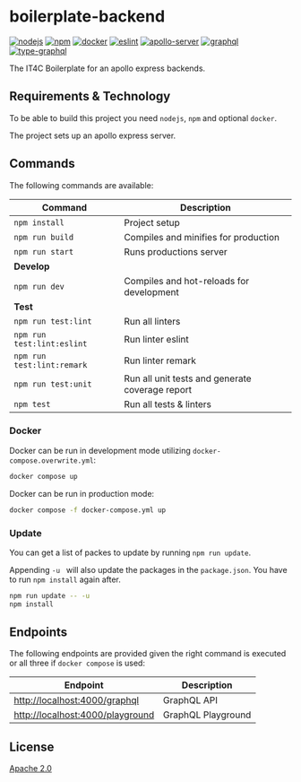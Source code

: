 # boilerplate-backend
[![nodejs][badge-nodejs-img]][badge-nodejs-href]
[![npm][badge-npm-img]][badge-npm-href]
[![docker][badge-docker-img]][badge-docker-href]
[![eslint][badge-eslint-img]][badge-eslint-href]
[![apollo-server][badge-apollo-img]][badge-apollo-href]
[![graphql][badge-graphql-img]][badge-graphql-href]
[![type-graphql][badge-type-graphql-img]][badge-type-graphql-href]

The IT4C Boilerplate for an apollo express backends.

## Requirements & Technology

To be able to build this project you need `nodejs`, `npm` and optional `docker`.

The project sets up an apollo express server.

## Commands

The following commands are available:

| Command                    | Description                                     |
|----------------------------|-------------------------------------------------|
| `npm install`              | Project setup                                   |
| `npm run build`            | Compiles and minifies for production            |
| `npm run start`            | Runs productions server                         |
| **Develop**                |                                                 |
| `npm run dev`              | Compiles and hot-reloads for development        |
| **Test**                   |                                                 |
| `npm run test:lint`        | Run all linters                                 |
| `npm run test:lint:eslint` | Run linter eslint                               |
| `npm run test:lint:remark` | Run linter remark                               |
| `npm run test:unit`        | Run all unit tests and generate coverage report |
| `npm test`                 | Run all tests & linters                         |

### Docker

Docker can be run in development mode utilizing `docker-compose.overwrite.yml`:
```bash
docker compose up
```

Docker can be run in production mode:
```bash
docker compose -f docker-compose.yml up
```

### Update

You can get a list of packes to update by running `npm run update`.

Appending `-u ` will also update the packages in the `package.json`. You have to run `npm install` again after.

```bash
npm run update -- -u
npm install
```

## Endpoints

The following endpoints are provided given the right command is executed or all three if `docker compose` is used:

| Endpoint                                                             | Description        |
|----------------------------------------------------------------------|--------------------|
| [http://localhost:4000/graphql](http://localhost:4000/graphql)       | GraphQL API        |
| [http://localhost:4000/playground](http://localhost:4000/playground) | GraphQL Playground |

## License

[Apache 2.0](./LICENSE)

<!-- Badges -->
[badge-nodejs-img]: https://img.shields.io/badge/nodejs-%3E%3D20.5.0-blue
[badge-nodejs-href]:  https://nodejs.org/

[badge-npm-img]: https://img.shields.io/badge/npm-latest-blue
[badge-npm-href]: https://www.npmjs.com/package/npm

[badge-docker-img]: https://img.shields.io/badge/docker-latest-blue
[badge-docker-href]: https://www.docker.com/

[badge-eslint-img]: https://img.shields.io/badge/dynamic/json?url=https%3A%2F%2Fraw.githubusercontent.com%2FIT4Change%2Fboilerplate-backend%2Fmaster%2Fpackage.json&query=devDependencies.eslint&label=eslint&color=yellow
[badge-eslint-href]: https://eslint.org/

[badge-apollo-img]: https://img.shields.io/badge/dynamic/json?url=https%3A%2F%2Fraw.githubusercontent.com%2FIT4Change%2Fboilerplate-backend%2Fmaster%2Fpackage.json&query=dependencies%5B%22apollo-server-express%22%5D
[badge-apollo-href]: https://github.com/apollographql/apollo-server#readme

[badge-graphql-img]: https://img.shields.io/badge/dynamic/json?url=https%3A%2F%2Fraw.githubusercontent.com%2FIT4Change%2Fboilerplate-backend%2Fmaster%2Fpackage.json&query=dependencies.graphql&label=graphql&color=yellow
[badge-graphql-href]: https://graphql.org/

[badge-type-graphql-img]: https://img.shields.io/badge/dynamic/json?url=https%3A%2F%2Fraw.githubusercontent.com%2FIT4Change%2Fboilerplate-backend%2Fmaster%2Fpackage.json&query=dependencies%5B%22type-graphql%22%5D
[badge-type-graphql-href]: https://typegraphql.com/
